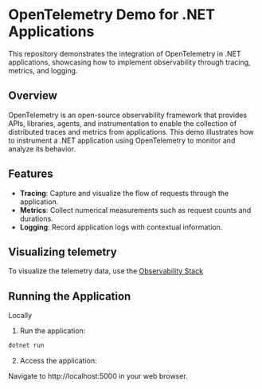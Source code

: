 # OpenTelemetry Demo for .NET Applications

This repository demonstrates the integration of OpenTelemetry in .NET applications, showcasing how to implement observability through tracing, metrics, and logging.

## Overview

OpenTelemetry is an open-source observability framework that provides APIs, libraries, agents, and instrumentation to enable the collection of distributed traces and metrics from applications. This demo illustrates how to instrument a .NET application using OpenTelemetry to monitor and analyze its behavior.

## Features

- **Tracing**: Capture and visualize the flow of requests through the application.
- **Metrics**: Collect numerical measurements such as request counts and durations.
- **Logging**: Record application logs with contextual information.

## Visualizing telemetry

To visualize the telemetry data, use the [Observability Stack](https://github.com/danielvieiravega/observability-stack)

## Running the Application
Locally
1. Run the application:
```bash
dotnet run
```
2. Access the application:

Navigate to http://localhost:5000 in your web browser.
